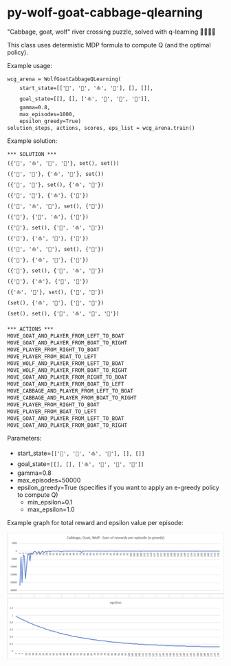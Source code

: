 # py-wolf-goat-cabbage-qlearning
"Cabbage, goat, wolf" river crossing puzzle, solved with q-learning 🐺🥦🐐⛵

This class uses determistic MDP formula to compute Q (and the optimal policy).

Example usage:

    wcg_arena = WolfGoatCabbageQLearning(
        start_state=[['🥦', '🐐', '⛵', '🐺'], [], []],
        goal_state=[[], [], ['⛵', '🐐', '🥦', '🐺']],
        gamma=0.8,
        max_episodes=1000,
        epsilon_greedy=True)
    solution_steps, actions, scores, eps_list = wcg_arena.train()

Example solution:

    *** SOLUTION ***
    ({'🐐', '⛵', '🥦', '🐺'}, set(), set())
    ({'🐺', '🥦'}, {'⛵', '🐐'}, set())
    ({'🐺', '🥦'}, set(), {'⛵', '🐐'})
    ({'🐺', '🥦'}, {'⛵'}, {'🐐'})
    ({'🐺', '⛵', '🥦'}, set(), {'🐐'})
    ({'🥦'}, {'🐺', '⛵'}, {'🐐'})
    ({'🥦'}, set(), {'🐺', '⛵', '🐐'})
    ({'🥦'}, {'⛵', '🐐'}, {'🐺'})
    ({'🐐', '⛵', '🥦'}, set(), {'🐺'})
    ({'🐐'}, {'⛵', '🥦'}, {'🐺'})
    ({'🐐'}, set(), {'🐺', '⛵', '🥦'})
    ({'🐐'}, {'⛵'}, {'🐺', '🥦'})
    ({'⛵', '🐐'}, set(), {'🐺', '🥦'})
    (set(), {'⛵', '🐐'}, {'🐺', '🥦'})
    (set(), set(), {'🐺', '⛵', '🥦', '🐐'})

    *** ACTIONS ***
    MOVE_GOAT_AND_PLAYER_FROM_LEFT_TO_BOAT
    MOVE_GOAT_AND_PLAYER_FROM_BOAT_TO_RIGHT
    MOVE_PLAYER_FROM_RIGHT_TO_BOAT
    MOVE_PLAYER_FROM_BOAT_TO_LEFT
    MOVE_WOLF_AND_PLAYER_FROM_LEFT_TO_BOAT
    MOVE_WOLF_AND_PLAYER_FROM_BOAT_TO_RIGHT
    MOVE_GOAT_AND_PLAYER_FROM_RIGHT_TO_BOAT
    MOVE_GOAT_AND_PLAYER_FROM_BOAT_TO_LEFT
    MOVE_CABBAGE_AND_PLAYER_FROM_LEFT_TO_BOAT
    MOVE_CABBAGE_AND_PLAYER_FROM_BOAT_TO_RIGHT
    MOVE_PLAYER_FROM_RIGHT_TO_BOAT
    MOVE_PLAYER_FROM_BOAT_TO_LEFT
    MOVE_GOAT_AND_PLAYER_FROM_LEFT_TO_BOAT
    MOVE_GOAT_AND_PLAYER_FROM_BOAT_TO_RIGHT

Parameters:

- start_state=`[['🥦', '🐐', '⛵', '🐺'], [], []]`
- goal_state=`[[], [], ['⛵', '🐐', '🥦', '🐺']]`
- gamma=0.8
- max_episodes=50000
- epsilon_greedy=True (specifies if you want to apply an e-greedy policy to compute Q)
    - min_epsilon=0.1
    - max_epsilon=1.0

Example graph for total reward and epsilon value per episode:

![Reward/epsilon per episode](/images/reward_epsilon.png)

